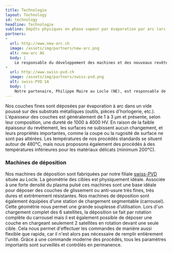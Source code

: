 ```yaml
---
title: Technologie
layout: Technology
id: technology
headline: Technologie
subline: Dépôts physiques en phase vapeur par évaporation par arc (arc PVD)
partners:
-
  url: http://www.new-arc.ch
  image: /assets/img/partners/new-arc.png
  alt: new-arc AG
  body: |
    Le responsable du développement des machines et des nouveaux revêtements est le Dr. Ph.D. Hermann Curtins, une personnalité bien connue dans le domaine des technologies PVD. Sa connaissance de toute la chaine depuis la conception des machines jusqu’à l’optimisation des revêtements lui permet de développer des produits performants dont plusieurs ont fait l’objet de brevets.
-
  url: http://www.swiss-pvd.ch
  image: /assets/img/partners/swiss-pvd.png
  alt: swiss-PVD SA
  body: |
    Notre partenaire, Philippe Maire au Locle (NE), est responsable de la conception, de la construction et de la fabrication des machines de déposition. L'équipe de swiss-PVD SA possède une longue et riche expérience dans la construction des machines à vide : systèmes PVD à arc, à pulvérisation, à vaporisation voire même de systèmes de dépositions de couches dans le domaine photovoltaïque.
---
```

Nos couches fines sont déposées par évaporation à arc dans un vide poussé sur des substrats métalliques (outils, pièces d'horlogerie, etc.). L'épaisseur des couches est généralement de 1 à 3 µm et présente, selon leur composition, une dureté de 1000 à 4000 HV. En raison de la faible épaisseur du revêtement, les surfaces ne subissent aucun changement, et leurs propriétés importantes, comme la coupe ou la rugosité de surface ne sont pas altérées. Les températures de nos procédés standards se situent autour de 480°C, mais nous proposons également des procédés à des températures inférieures pour les matériaux délicats (minimum 200°C).

### Machines de déposition

Nos machines de déposition sont fabriquées par notre filiale [swiss-PVD](http://www.swiss-pvd.ch) située au Locle. La géométrie des cibles est physiquement idéale. Associée à une forte densité du plasma  pulsé ces machines  sont une base idéale pour déposer des couches de glissement ou anti-usure très fines, très dures et extrêmement résistantes. Nos machines de déposition sont également équipées d'une station de chargement segmentable (carrousel). Cette géométrie nous permet une grande souplesse d’utilisation. Lors d'un chargement complet des 6 satellites, la déposition se fait par rotation complète du carrousel mais il est également possible de déposer une couche en chargeant seulement 2 satellites en rotation devant une seule cible. Cela nous permet d'effectuer les commandes de manière aussi flexible que rapide, car il n'est alors pas nécessaire de remplir entièrement l'unité. Grâce à une commande moderne des procédés, tous les paramètres importants sont surveillés et contrôlés en permanence.

